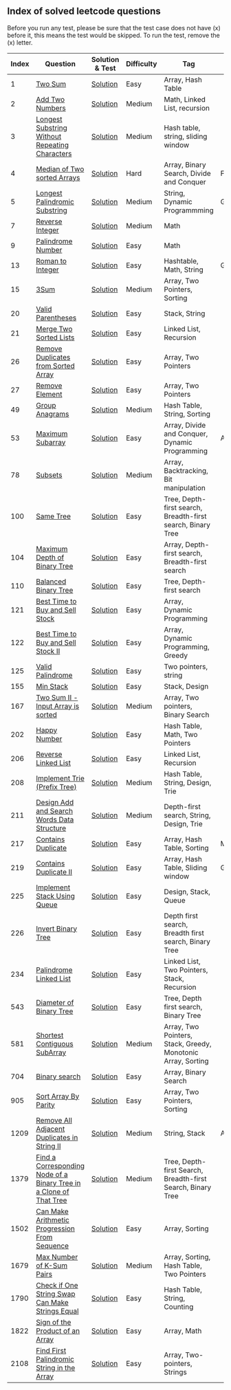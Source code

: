 ## Index of solved leetcode questions

Before you run any test, please be sure that the test case does not have (x) before it, this means the test would be skipped. To run the test, remove the (x) letter.

| Index | Question | Solution & Test | Difficulty | Tag |   |
| ----- | -------- | --------------- | ---------- | --- | - |
| 1 | [Two Sum](https://leetcode.com/problems/two-sum/) | [Solution](https://github.com/blossom-babs/Data-structures-and-algorithm/blob/main/leetcode/easy/twoSum.test.js) | Easy | Array, Hash Table|
| 2 | [Add Two Numbers](https://leetcode.com/problems/add-two-numbers/) | [Solution](https://github.com/blossom-babs/Data-structures-and-algorithm/blob/main/leetcode/medium/addTwoNumbers.test.js) | Medium | Math, Linked List, recursion |
| 3 | [ Longest Substring Without Repeating Characters](https://leetcode.com/problems/longest-substring-without-repeating-characters/) | [Solution](https://github.com/blossom-babs/Data-structures-and-algorithm/blob/main/leetcode/medium/longestSubstring.test.js) | Medium | Hash table, string, sliding window |
| 4 | [ Median of Two sorted Arrays](https://leetcode.com/problems/median-of-two-sorted-arrays/) | [Solution](https://github.com/blossom-babs/Data-structures-and-algorithm/blob/main/leetcode/hard/medianOfSortedArr.test.js) | Hard | Array, Binary Search, Divide and Conquer | Facebook |
| 5 | [ Longest Palindromic Substring](https://leetcode.com/problems/longest-palindromic-substring/) | [Solution](https://github.com/blossom-babs/Data-structures-and-algorithm/blob/main/leetcode/medium/longestPalindrome.test.js) | Medium | String, Dynamic Programmming | Google |
| 7 | [Reverse Integer](https://leetcode.com/problems/reverse-integer/) | [Solution](https://github.com/blossom-babs/Data-structures-and-algorithm/blob/main/leetcode/medium/longestPalindrome.test.js) | Medium | Math |
| 9 | [Palindrome Number](https://leetcode.com/problems/palindrome-number) | [Solution](https://github.com/blossom-babs/Data-structures-and-algorithm/blob/main/leetcode/easy/palindromeNum.test.js) | Easy | Math |
| 13 | [Roman to Integer](https://leetcode.com/problems/roman-to-integer/) | [Solution](https://github.com/blossom-babs/Data-structures-and-algorithm/blob/main/leetcode/easy/romanToInt.test.js) | Easy | Hashtable, Math, String | Google |
| 15 | [3Sum](https://leetcode.com/problems/3sum/) | [Solution](https://github.com/blossom-babs/Data-structures-and-algorithm/blob/main/leetcode/medium/3Sum.test.js) | Medium | Array, Two Pointers, Sorting |
| 20 | [Valid Parentheses](https://leetcode.com/problems/valid-parentheses/) | [Solution](https://github.com/blossom-babs/Data-structures-and-algorithm/blob/main/leetcode/easy/isValid.test.js) | Easy | Stack, String |
| 21 | [Merge Two Sorted Lists](https://leetcode.com/problems/merge-two-sorted-lists/) | [Solution](https://github.com/blossom-babs/Data-structures-and-algorithm/blob/main/leetcode/easy/mergeLinkedList.test.js) | Easy | Linked List, Recursion |
| 26 | [Remove Duplicates from Sorted Array](https://leetcode.com/problems/remove-duplicates-from-sorted-array/) | [Solution](https://github.com/blossom-babs/Data-structures-and-algorithm/blob/main/leetcode/easy/removeDupsFromSortedArr.test.js) | Easy | Array, Two Pointers |
| 27 | [Remove Element](https://leetcode.com/problems/remove-element/) | [Solution](https://github.com/blossom-babs/Data-structures-and-algorithm/blob/main/leetcode/easy/removeElement.test.js) | Easy | Array, Two Pointers |
| 49 | [Group Anagrams](https://leetcode.com/problems/group-anagrams/) | [Solution](https://github.com/blossom-babs/Data-structures-and-algorithm/blob/main/leetcode/easy/group-anagrams.test.js) | Medium | Hash Table, String, Sorting |
| 53 | [Maximum Subarray](https://leetcode.com/problems/maximum-subarray/) | [Solution](https://github.com/blossom-babs/Data-structures-and-algorithm/blob/main/leetcode/easy/max-subarray.test.js) | Easy | Array, Divide and Conquer, Dynamic Programming | Amazon |
| 78 | [Subsets](https://leetcode.com/problems/subsets/) | [Solution](https://github.com/blossom-babs/Data-structures-and-algorithm/blob/main/leetcode/medium/subsets.test.js) | Medium | Array, Backtracking, Bit manipulation |
| 100 | [Same Tree](https://leetcode.com/problems/same-tree/) | [Solution](https://github.com/blossom-babs/Data-structures-and-algorithm/blob/main/leetcode/easy/sameTree.test.js) | Easy | Tree, Depth-first search, Breadth-first search, Binary Tree |
| 104 | [Maximum Depth of Binary Tree](https://leetcode.com/problems/maximum-depth-of-binary-tree/) | [Solution](https://github.com/blossom-babs/Data-structures-and-algorithm/blob/main/leetcode/easy/maximumDepthBST.test.js) | Easy | Array, Depth-first search, Breadth-first search |
| 110 | [Balanced Binary Tree](https://leetcode.com/problems/balanced-binary-tree/) | [Solution](https://github.com/blossom-babs/Data-structures-and-algorithm/blob/main/leetcode/easy/balancedBinaryTree.test.js) | Easy | Tree, Depth-first search |
| 121 | [Best Time to Buy and Sell Stock](https://leetcode.com/problems/best-time-to-buy-and-sell-stock/) | [Solution](https://github.com/blossom-babs/Data-structures-and-algorithm/blob/main/leetcode/easy/bestTimeToBuyAndSellStock.test.js) | Easy | Array, Dynamic Programming |
| 122 | [Best Time to Buy and Sell Stock II](https://leetcode.com/problems/best-time-to-buy-and-sell-stock-ii/) | [Solution](https://github.com/blossom-babs/Data-structures-and-algorithm/blob/main/leetcode/medium/maxProfitII.test.js) | Easy | Array, Dynamic Programming, Greedy |
| 125 | [Valid Palindrome](https://leetcode.com/problems/valid-palindrome/) | [Solution](https://github.com/blossom-babs/Data-structures-and-algorithm/blob/main/leetcode/easy/isPalindrome.test.js) | Easy | Two pointers, string |
| 155 | [Min Stack](https://leetcode.com/problems/min-stack/) | [Solution](https://github.com/blossom-babs/Data-structures-and-algorithm/blob/main/leetcode/easy/minStack.test.js) | Easy | Stack, Design |
| 167 | [Two Sum II - Input Array is sorted](https://leetcode.com/problems/two-sum-ii-input-array-is-sorted/) | [Solution](https://github.com/blossom-babs/Data-structures-and-algorithm/blob/main/leetcode/medium/twoSum-ii.test.js) | Medium | Array, Two pointers, Binary Search |
| 202 | [Happy Number](https://leetcode.com/problems/happy-number/) | [Solution](https://github.com/blossom-babs/Data-structures-and-algorithm/blob/main/leetcode/easy/happyNum.test.js) | Easy | Hash Table, Math, Two Pointers |
| 206 | [Reverse Linked List](https://leetcode.com/problems/reverse-linked-list/) | [Solution](https://github.com/blossom-babs/Data-structures-and-algorithm/blob/main/leetcode/easy/reverseLinkedList.test.js) | Easy | Linked List, Recursion |
| 208 | [Implement Trie (Prefix Tree)](https://leetcode.com/problems/implement-trie-prefix-tree/) | [Solution](https://github.com/blossom-babs/Data-structures-and-algorithm/blob/main/leetcode/medium/implementTrie.test.js) | Medium | Hash Table, String, Design, Trie |
| 211 | [Design Add and Search Words Data Structure](https://leetcode.com/problems/design-add-and-search-words-data-structure/) | [Solution](https://github.com/blossom-babs/Data-structures-and-algorithm/blob/main/leetcode/medium/designWordDS.test.js) | Medium | Depth-first search, String, Design, Trie |
| 217 | [Contains Duplicate](https://leetcode.com/problems/contains-duplicate/) | [Solution](https://github.com/blossom-babs/Data-structures-and-algorithm/blob/main/leetcode/easy/contains-duplicates.test.js) | Easy | Array, Hash Table, Sorting | Microsoft |
| 219 | [Contains Duplicate II](https://leetcode.com/problems/contains-duplicate-ii/) | [Solution](https://github.com/blossom-babs/Data-structures-and-algorithm/blob/main/leetcode/easy/contains-dupsII.test.js) | Easy | Array, Hash Table, Sliding window | Google |
| 225 | [Implement Stack Using Queue](https://leetcode.com/problems/implement-stack-using-queues/) | [Solution](https://github.com/blossom-babs/Data-structures-and-algorithm/blob/main/leetcode/easy/implementStackUsingQueues.test.js) | Easy | Design, Stack, Queue |
| 226 | [Invert Binary Tree](https://leetcode.com/problems/invert-binary-tree/) | [Solution](https://github.com/blossom-babs/Data-structures-and-algorithm/blob/main/leetcode/easy/invertBST.test.js) | Easy | Depth first search, Breadth first search, Binary Tree |
| 234 | [Palindrome Linked List](https://leetcode.com/problems/palindrome-linked-list/) | [Solution](https://github.com/blossom-babs/Data-structures-and-algorithm/blob/main/leetcode/easy/palindromeLList.test.js) | Easy | Linked List, Two Pointers, Stack, Recursion |
| 543 | [Diameter of Binary Tree](https://leetcode.com/problems/diameter-of-binary-tree/) | [Solution](https://github.com/blossom-babs/Data-structures-and-algorithm/blob/main/leetcode/easy/diameterBinaryTree.test.js) | Easy | Tree, Depth first search, Binary Tree |
| 581 | [Shortest Contiguous SubArray ](https://leetcode.com/problems/shortest-unsorted-continuous-subarray/) | [Solution](https://github.com/blossom-babs/Data-structures-and-algorithm/blob/main/leetcode/medium/unsortedSubArray.test.js) | Medium | Array, Two Pointers, Stack, Greedy, Monotonic Array, Sorting |
| 704 | [Binary search](https://leetcode.com/problems/binary-search/) | [Solution](https://github.com/blossom-babs/Data-structures-and-algorithm/blob/main/leetcode/easy/binarySearch.test.js) | Easy | Array, Binary Search |
| 905 | [Sort Array By Parity](https://leetcode.com/problems/sort-array-by-parity/) | [Solution](https://github.com/blossom-babs/Data-structures-and-algorithm/blob/main/leetcode/easy/sortArrayByParity.test.js) | Easy | Array, Two Pointers, Sorting |
| 1209 | [Remove All Adjacent Duplicates in String II](https://leetcode.com/problems/remove-all-adjacent-duplicates-in-string-ii/) | [Solution](https://github.com/blossom-babs/Data-structures-and-algorithm/blob/main/leetcode/medium/removeDupsInString.test.js) | Medium | String, Stack| Amazon |
| 1379 | [Find a Corresponding Node of a Binary Tree in a Clone of That Tree](https://leetcode.com/problems/find-a-corresponding-node-of-a-binary-tree-in-a-clone-of-that-tree/) | [Solution](https://github.com/blossom-babs/Data-structures-and-algorithm/blob/main/leetcode/medium/getTargetCopy.test.js) | Medium | Tree, Depth-first Search, Breadth-first Search, Binary Tree |
| 1502 | [Can Make Arithmetic Progression From Sequence](https://leetcode.com/problems/can-make-arithmetic-progression-from-sequence/) | [Solution](https://github.com/blossom-babs/Data-structures-and-algorithm/blob/main/leetcode/easy/arithmetic-progression.test.js) | Easy | Array, Sorting |
| 1679 | [Max Number of K-Sum Pairs](https://leetcode.com/problems/max-number-of-k-sum-pairs/) | [Solution](https://github.com/blossom-babs/Data-structures-and-algorithm/blob/main/leetcode/medium/maxOperations.test.js) | Medium | Array, Sorting, Hash Table, Two Pointers |
| 1790 | [Check if One String Swap Can Make Strings Equal](https://leetcode.com/problems/check-if-one-string-swap-can-make-strings-equal/) | [Solution](https://github.com/blossom-babs/Data-structures-and-algorithm/blob/main/leetcode/easy/string-swap.test.js) | Easy | Hash Table, String, Counting |
| 1822 | [Sign of the Product of an Array](https://leetcode.com/problems/sign-of-the-product-of-an-array/) | [Solution](https://github.com/blossom-babs/Data-structures-and-algorithm/blob/main/leetcode/easy/product-sign.test.js) | Easy | Array, Math |
| 2108 | [Find First Palindromic String in the Array](https://leetcode.com/problems/find-first-palindromic-string-in-the-array/) | [Solution](https://github.com/blossom-babs/Data-structures-and-algorithm/blob/main/leetcode/easy/firstPalindrome.test.js) | Easy | Array, Two-pointers, Strings |
